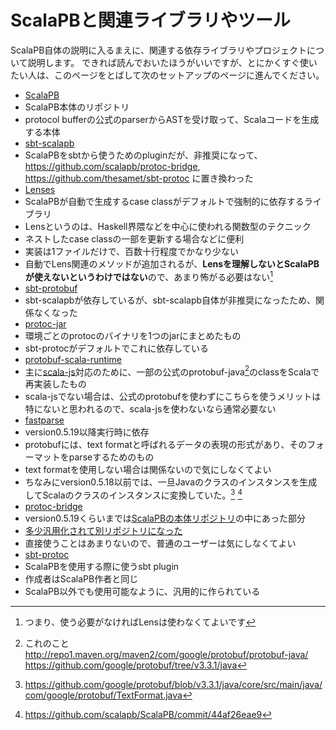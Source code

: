 # ScalaPBと関連ライブラリやツール

ScalaPB自体の説明に入るまえに、関連する依存ライブラリやプロジェクトについて説明します。
できれば読んでおいたほうがいいですが、とにかくすぐ使いたい人は、このページをとばして次のセットアップのページに進んでください。


- [ScalaPB](https://github.com/scalapb/ScalaPB)
 - ScalaPB本体のリポジトリ
 - protocol bufferの公式のparserからASTを受け取って、Scalaコードを生成する本体
- [sbt-scalapb](https://github.com/scalapb/sbt-scalapb)
 - ScalaPBをsbtから使うためのpluginだが、非推奨になって、 <https://github.com/scalapb/protoc-bridge>, <https://github.com/thesamet/sbt-protoc> に置き換わった
- [Lenses](https://github.com/scalapb/Lenses)
 - ScalaPBが自動で生成するcase classがデフォルトで強制的に依存するライブラリ
 - Lensというのは、Haskell界隈などを中心に使われる関数型のテクニック
 - ネストしたcase classの一部を更新する場合などに便利
 - 実装は1ファイルだけで、百数十行程度でかなり少ない
 - 自動でLens関連のメソッドが追加されるが、**Lensを理解しないとScalaPBが使えないというわけではない**ので、あまり怖がる必要はない[^lens]
- [sbt-protobuf](https://github.com/sbt/sbt-protobuf)
 - sbt-scalapbが依存しているが、sbt-scalapb自体が非推奨になったため、関係なくなった
- [protoc-jar](https://github.com/os72/protoc-jar)
 - 環境ごとのprotocのバイナリを1つのjarにまとめたもの
 - sbt-protocがデフォルトでこれに依存している
- [protobuf-scala-runtime](https://github.com/scalapb/protobuf-scala-runtime)
 - 主に[scala-js](http://www.scala-js.org/)対応のために、一部の公式のprotobuf-java[^protobuf-java]のclassをScalaで再実装したもの
 - scala-jsでない場合は、公式のprotobufを使わずにこちらを使うメリットは特にないと思われるので、scala-jsを使わないなら通常必要ない
- [fastparse](https://github.com/lihaoyi/fastparse)
 - version0.5.19以降実行時に依存
 - protobufには、text formatと呼ばれるデータの表現の形式があり、そのフォーマットをparseするためのもの
 - text formatを使用しない場合は関係ないので気にしなくてよい
 - ちなみにversion0.5.18以前では、一旦Javaのクラスのインスタンスを生成してScalaのクラスのインスタンスに変換していた。[^java-text-format-1] [^java-text-format-2]
- [protoc-bridge](https://github.com/scalapb/protoc-bridge)
 - version0.5.19くらいまでは[ScalaPBの本体リポジトリ](https://github.com/scalapb/ScalaPB)の中にあった部分
 - [多少汎用化されて別リポジトリになった](https://github.com/scalapb/ScalaPB/commit/ad6253260f474d)
 - 直接使うことはあまりないので、普通のユーザーは気にしなくてよい
- [sbt-protoc](https://github.com/thesamet/sbt-protoc)
 - ScalaPBを使用する際に使うsbt plugin
 - 作成者はScalaPB作者と同じ
 - ScalaPB以外でも使用可能なように、汎用的に作られている

[^scalapb-and-plugin]: 単にクロスビルドやScalaのversionの都合上、リポジトリが分かれていたほうがいい、という判断だと思われる
[^lens]: つまり、使う必要がなければLensは使わなくてよいです
[^protobuf-java]: これのこと http://repo1.maven.org/maven2/com/google/protobuf/protobuf-java/ https://github.com/google/protobuf/tree/v3.3.1/java
[^java-text-format-1]: https://github.com/google/protobuf/blob/v3.3.1/java/core/src/main/java/com/google/protobuf/TextFormat.java
[^java-text-format-2]: https://github.com/scalapb/ScalaPB/commit/44af26eae9
